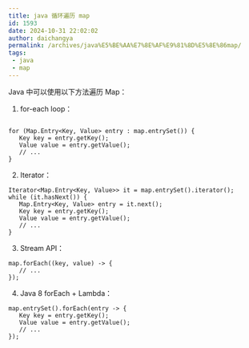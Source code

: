 ```yaml
---
title: java 循环遍历 map
id: 1593
date: 2024-10-31 22:02:02
author: daichangya
permalink: /archives/java%E5%BE%AA%E7%8E%AF%E9%81%8D%E5%8E%86map/
tags: 
 - java
 - map
---
```




Java 中可以使用以下方法遍历 Map：

1.  for-each loop：

```

for (Map.Entry<Key, Value> entry : map.entrySet()) {
   Key key = entry.getKey();
   Value value = entry.getValue();
   // ...
} 
```
2.  Iterator：

```
Iterator<Map.Entry<Key, Value>> it = map.entrySet().iterator();
while (it.hasNext()) {
   Map.Entry<Key, Value> entry = it.next();
   Key key = entry.getKey();
   Value value = entry.getValue();
   // ...
}
```
3.  Stream API：

```
map.forEach((key, value) -> {
   // ...
}); 
```
4.  Java 8 forEach + Lambda：

```
map.entrySet().forEach(entry -> {
   Key key = entry.getKey();
   Value value = entry.getValue();
   // ...
});
```
